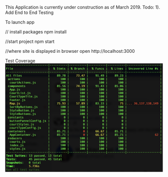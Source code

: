This Application is currently under construction as of March 2019.
Todo:
1). Add End to End Testing

To launch app

// install packages
npm install

//start project
npm start

//where site is displayed in browser
open http://localhost:3000

Test Coverage
![TennisCourtAppUnitTests](./static/TennisCourtAppUnitTests.png)
